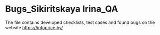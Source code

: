 # Bugs_Sikiritskaya Irina_QA
The file contains developed checklists, test cases and found bugs on the website https://infoprice.by/
